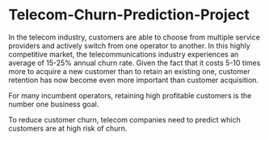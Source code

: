 # Telecom-Churn-Prediction-Project

In the telecom industry, customers are able to choose from multiple service providers and actively switch from one operator to another. In this highly competitive market, the telecommunications industry experiences an average of 15-25% annual churn rate. Given the fact that it costs 5-10 times more to acquire a new customer than to retain an existing one, customer retention has now become even more important than customer acquisition.

 
For many incumbent operators, retaining high profitable customers is the number one business goal.

To reduce customer churn, telecom companies need to predict which customers are at high risk of churn.

